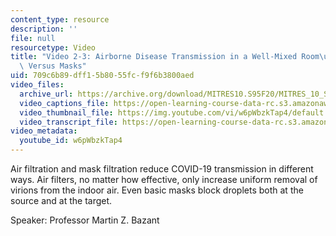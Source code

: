 ```yaml
---
content_type: resource
description: ''
file: null
resourcetype: Video
title: "Video 2-3: Airborne Disease Transmission in a Well-Mixed Room\u2014Air Filtration\
  \ Versus Masks"
uid: 709c6b89-dff1-5b80-55fc-f9f6b3800aed
video_files:
  archive_url: https://archive.org/download/MITRES10.S95F20/MITRES_10_S95F20_0203_300k.mp4
  video_captions_file: https://open-learning-course-data-rc.s3.amazonaws.com/res-10-s95-physics-of-covid-19-transmission-fall-2020/c0e61897ffe0503f80a6a1d12727786d_w6pWbzkTap4.vtt
  video_thumbnail_file: https://img.youtube.com/vi/w6pWbzkTap4/default.jpg
  video_transcript_file: https://open-learning-course-data-rc.s3.amazonaws.com/res-10-s95-physics-of-covid-19-transmission-fall-2020/8a38fc7c4888906d5e2b5c192193628d_w6pWbzkTap4.pdf
video_metadata:
  youtube_id: w6pWbzkTap4
---
```


Air filtration and mask filtration reduce COVID-19 transmission in different ways. Air filters, no matter how effective, only increase uniform removal of virions from the indoor air. Even basic masks block droplets both at the source and at the target.

Speaker: Professor Martin Z. Bazant